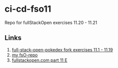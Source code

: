 # ci-cd-fso11

Repo for fullStackOpen exercises 11.20 - 11.21

## Links
1. [full-stack-open-pokedex fork exercises 11.1 - 11.19](https://github.com/lnxbusdrvr/full-stack-open-pokedex)
1. [my fsO-repo](https://github.com/lnxbusdrvr/fullStackOpen)
1. [fullstackopen.com part 11 E](https://fullstackopen.com/en/part11/expanding_further)

